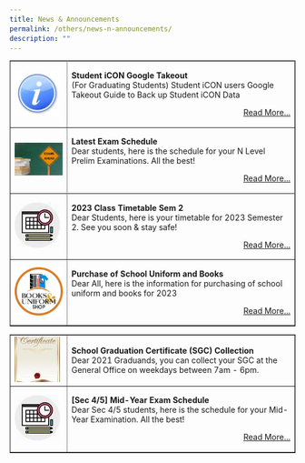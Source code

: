 ```yaml
---
title: News & Announcements
permalink: /others/news-n-announcements/
description: ""
---
```

<table style="border-collapse: collapse; width: 100%;" border="1">
<tbody>
<tr>
	</tr><tr>
<td style="width: 20%;"><img src="/images/in.jpg"></td>
<td style="width: 80%;"><p><strong>Student iCON Google Takeout<br></strong>   (For Graduating Students) Student iCON users
Google Takeout Guide to Back up Student iCON Data </p>
<p style="text-align: right;"><a href="/files/'graduatingstudents2023iconbackup.pdf">Read More...</a></p></td>	
</tr><tr>
<td style="width: 20%;"><img src="/images/Exams.jpg"></td>
<td style="width: 80%;"><p><strong>Latest Exam Schedule<br></strong>Dear students, here is the schedule for your N Level Prelim Examinations. All the best!</p>
<p style="text-align: right;"><a href="/information/examination-schedule">Read More...</a></p></td>	
</tr><tr>
</tr><tr>
<td style="width: 20%;"><img src="/images/news.jpg"></td>
<td style="width: 80%;"><p><strong>2023 Class Timetable Sem 2<br></strong>Dear Students, here is your timetable for 2023 Semester 2. See you soon &amp; stay safe!</p>
<p style="text-align: right;"><a href="/information/class-timetable">Read More...</a></p></td>
</tr><tr>
<td style="width: 20%;"><img src="/images/73a408d6c_3554.png"></td>
<td style="width: 80%;"><p><strong>Purchase of School Uniform and Books<br></strong>Dear All, here is the information for purchasing of school uniform and books for 2023</p>
<p style="text-align: right;"><a href="/information/For-Parents/purchase-of-school-textbook-and-uniform-for-2023/">Read More...</a></p></td>
</tr><tr>
</tr></tbody></table><table style="border-collapse: collapse; width: 100%;" border="1">
<tbody>
<tr><td style="width: 20%;"><img src="/images/cert.jpg"></td>
<td style="width: 80%;"><p><strong>School Graduation Certificate (SGC) Collection<br></strong>Dear 2021 Graduands, you can collect your SGC at the General Office on weekdays between 7am - 6pm.</p></td>
</tr>
<tr>
<td style="width: 20%;"><img src="/images/news.jpg"></td>
<td style="width: 80%;"><p><strong>[Sec 4/5] Mid-Year Exam Schedule<br></strong>Dear Sec 4/5 students, here is the schedule for your Mid-Year Examination. All the best!</p>
<p style="text-align: right;"><a href="/information/examination-schedule">Read More...</a></p></td>
</tr>
</tbody>
</table>
